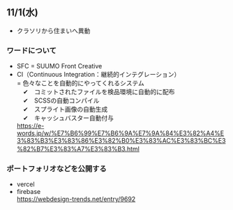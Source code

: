 ## 11/1(水) 
- クラソリから住まいへ異動

### ワードについて
- SFC = SUUMO Front Creative
- CI（Continuous Integration：継続的インテグレーション）<br>
= 色々なことを自動的にやってくれるシステム<br>
　✔　コミットされたファイルを検品環境に自動的に配布<br>
　✔　SCSSの自動コンパイル<br>
　✔　スプライト画像の自動生成<br>
　✔　キャッシュバスター自動付与<br>
https://e-words.jp/w/%E7%B6%99%E7%B6%9A%E7%9A%84%E3%82%A4%E3%83%B3%E3%83%86%E3%82%B0%E3%83%AC%E3%83%BC%E3%82%B7%E3%83%A7%E3%83%B3.html
　

### ポートフォリオなどを公開する
- vercel
- firebase<br>
https://webdesign-trends.net/entry/9692